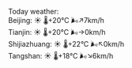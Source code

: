 Today weather:  
Beijing: ☀️ 🌡️+20°C 🌬️↗7km/h  
Tianjin: ☀️ 🌡️+20°C 🌬️→0km/h  
Shijiazhuang: ☀️ 🌡️+22°C 🌬️↖0km/h  
Tangshan: ☀️ 🌡️+18°C 🌬️↘6km/h  
